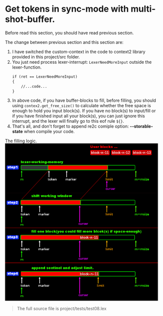 # <a id="GetTokensSyncMulti">Get tokens in sync-mode with multi-shot-buffer.</a>
Before read this section, you should have read previous section. 

The change between previous section and this section are:
 1. I have switched the custom-context in the code to context2 library provided in this project/src folder.
 2. You just need process lexer-interrupt: `LexerNeedMoreInput` outside the lexer-function.
    ```
    if (ret == LexerNeedMoreInput)
    {
        //...code...
    }
    ```
 3. In above code, if you have buffer-blocks to fill, before filling, you should using `contex2.get_free_size()` to calculate whether the free space is enough to hold you input block(s). If you have no block(s) to input/fill or if you have finished input all your block(s), you can just ignore this interrupt, and the lexer will finally go to this eof rule `${}`.
 4. That's all, and don't forget to append re2c comiple option: **--storable-state** when compile your code.

The filling logic.  
![image](imgs/04-001-lexer-working-memory.png)

> The full source file is project/tests/test08.lex